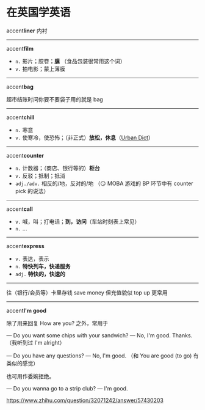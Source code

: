# 在英国学英语

accent**liner** 内衬

---

accent**film**

- `n.` 影片；胶卷；**膜**
  （食品包装很常用这个词）
- `v.` 拍电影；蒙上薄膜

---

accent**bag**

超市结账时问你要不要袋子用的就是 bag

---

accent**chill**

- `n.` 寒意
- `v.` 使寒冷，使恐怖；（非正式）**放松，休息**（[Urban Dict](https://www.urbandictionary.com/define.php?term=chilling)）

---

accent**counter**

- `n.` 计数器；（商店、银行等的）**柜台**
- `v.` 反驳；抵制；抵消
- `adj./adv.` 相反的/地，反对的/地
  （😏 MOBA 游戏的 BP 环节中有 counter pick 的说法）

---

accent**call**

- `v.` 喊，叫；打电话；**到，访问**（车站时刻表上常见）
- `n.` ...

---

accent**express**

- `v.` 表达，表示
- `n.` **特快列车，快递服务**
- `adj.` **特快的，快速的**

---

往（银行/会员等）卡里存钱 save money
但充值貌似 top up 更常用

---

accent**I'm good**

除了用来回复 How are you? 之外，常用于

― Do you want some chips with your sandwich?
― No, I'm good. Thanks.
（我听到过 I'm alright）

― Do you have any questions?
― No, I'm good.
（和 You are good (to go) 有类似的感觉）

也可用作委婉拒绝。

― Do you wanna go to a strip club?
― I'm good.

<https://www.zhihu.com/question/32071242/answer/57430203>
